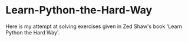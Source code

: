 # Learn-Python-the-Hard-Way
Here is my attempt at solving exercises given in Zed Shaw's book 'Learn Python the Hard Way'. 

